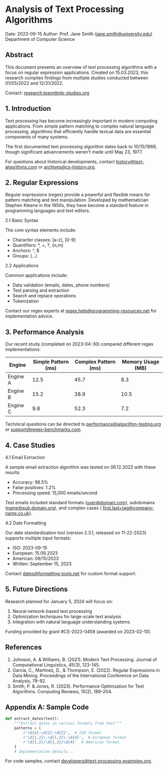 # Analysis of Text Processing Algorithms

Date: 2023-09-15
Author: Prof. Jane Smith (jane.smith@university.edu)
Department of Computer Science

## Abstract

This document presents an overview of text processing algorithms with a focus on regular expression applications.
Created on 15.03.2023, this research compiles findings from multiple studies conducted between 01/05/2022 and
12/31/2022.

Contact: research.team@nlp-studies.org

## 1. Introduction

Text processing has become increasingly important in modern computing applications. From simple pattern matching to
complex natural language processing, algorithms that efficiently handle textual data are essential components of many
systems.

The first documented text processing algorithm dates back to 10/15/1968, though significant advancements weren't made
until May 23, 1977.

For questions about historical developments, contact history@text-algorithms.com or archives@cs-history.org.

## 2. Regular Expressions

Regular expressions (regex) provide a powerful and flexible means for pattern matching and text manipulation. Developed
by mathematician Stephen Kleene in the 1950s, they have become a standard feature in programming languages and text
editors.

2.1 Basic Syntax

The core syntax elements include:

- Character classes: [a-z], [0-9]
- Quantifiers: *, +, ?, {n,m}
- Anchors: ^, $
- Groups: (...)

2.2 Applications

Common applications include:

- Data validation (emails, dates, phone numbers)
- Text parsing and extraction
- Search and replace operations
- Tokenization

Contact our regex experts at regex.help@programming-resources.net for implementation advice.

## 3. Performance Analysis

Our recent study (completed on 2023-04-30) compared different regex implementations:

| Engine   | Simple Pattern (ms) | Complex Pattern (ms) | Memory Usage (MB) |
|----------|---------------------|----------------------|-------------------|
| Engine A | 12.5                | 45.7                 | 8.3               |
| Engine B | 15.2                | 38.9                 | 10.5              |
| Engine C | 9.8                 | 52.3                 | 7.2               |

Technical questions can be directed to performance@algorithm-testing.org or support@regex-benchmarks.com.

## 4. Case Studies

4.1 Email Extraction

A sample email extraction algorithm was tested on 06.12.2022 with these results:

- Accuracy: 98.5%
- False positives: 1.2%
- Processing speed: 15,000 emails/second

Test emails included standard formats (user@domain.com), subdomains (name@sub.domain.org), and complex cases (
first.last+tag@company-name.co.uk).

4.2 Date Formatting

Our date standardization tool (version 2.3.1, released on 11-22-2023) supports multiple input formats:

- ISO: 2023-09-15
- European: 15.09.2023
- American: 09/15/2023
- Written: September 15, 2023

Contact dates@formatting-tools.net for custom format support.

## 5. Future Directions

Research planned for January 5, 2024 will focus on:

1. Neural network-based text processing
2. Optimization techniques for large-scale text analysis
3. Integration with natural language understanding systems

Funding provided by grant #CS-2023-0458 (awarded on 2023-02-10).

## References

1. Johnson, A. & Williams, B. (2021). Modern Text Processing. Journal of Computational Linguistics, 45(3), 123-145.
2. Garcia, C., Martinez, D., & Thompson, E. (2022). Regular Expressions in Data Mining. Proceedings of the International
   Conference on Data Analysis, 78-92.
3. Smith, P. & Jones, R. (2023). Performance Optimization for Text Algorithms. Computing Reviews, 15(2), 189-204.

## Appendix A: Sample Code

```python
def extract_dates(text):
    """Extract dates in various formats from text"""
    patterns = [
        r'\d{4}-\d{2}-\d{2}',  # ISO format
        r'\d{1,2}\.\d{1,2}\.\d{4}',  # European format
        r'\d{1,2}/\d{1,2}/\d{4}'  # American format
    ]
    # Implementation details...
```

For code samples, contact developers@text-processing-examples.org.
